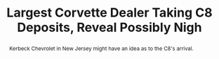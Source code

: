 ---
category: news
title: Largest Corvette Dealer Taking C8 Deposits, Reveal Possibly Nigh
abstract: Kerbeck Chevrolet in New Jersey might have an idea as to the C8's arrival.
publishedDateTime: 2019-03-06T21:13:43Z
sourceUrl: https://www.motor1.com/news/308372/mid-engined-corvette-deposit-open/
type: article

provider:
  name: motor1
  id: V_AAppiqr_global
tags:
  - Autos

images: 
  - url: assets/images/2019/3/Largest-Corvette-Dealer-Taking-C8-Deposits,-Reveal-Possibly-Nigh-1.jpg
    width: 1920
    height: 1080
    quality: 50
    title: 2020 Mid-Engined Corvette Spy Photo
    attribution: 
    focalRegion:
      x1: 966
      x2: 966
      y1: 578
      y2: 578

---